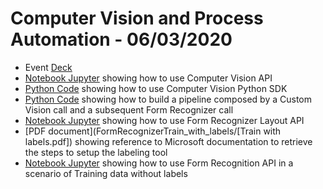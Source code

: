 # Computer Vision and Process Automation - 06/03/2020

* Event [Deck](Microsoft%20Computer%20Vision%20and%20Process%20Automation.pdf)
* [Notebook Jupyter](ComputerVision/ComputerVisionAPI.ipynb) showing how to use Computer Vision API 
* [Python Code](ComputerVision/computervisionocrsdk.py) showing how to use Computer Vision Python SDK
* [Python Code](CustomVision/computervisionpipeline.py) showing how to build a pipeline composed by a Custom Vision call and a subsequent Form Recognizer call
* [Notebook Jupyter](FormRecognizerLayout/layout.ipynb) showing how to use Form Recognizer Layout API
* [PDF document](FormRecognizerTrain_with_labels/[Train with labels.pdf]) showing reference to Microsoft documentation to retrieve the steps to setup the labeling tool
* [Notebook Jupyter](FormRecognizerTrain_without_labels/trainwithoutlabels.ipynb) showing how to use Form Recognition API in a scenario of Training data without labels

